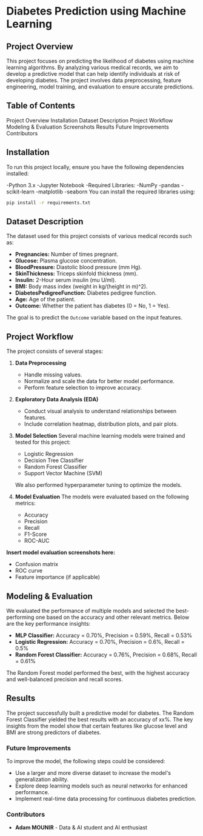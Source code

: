 
# Diabetes Prediction using Machine Learning
## Project Overview
This project focuses on predicting the likelihood of diabetes using machine learning algorithms. By analyzing various medical records, we aim to develop a predictive model that can help identify individuals at risk of developing diabetes. The project involves data preprocessing, feature engineering, model training, and evaluation to ensure accurate predictions.




## Table of Contents
Project Overview
Installation
Dataset Description
Project Workflow
Modeling & Evaluation
Screenshots
Results
Future Improvements
Contributors




## Installation
To run this project locally, ensure you have the following dependencies installed:

-Python 3.x
-Jupyter Notebook
-Required Libraries:
  -NumPy
  -pandas
  -scikit-learn
  -matplotlib
  -seaborn
You can install the required libraries using:

```bash
pip install -r requirements.txt
```




## Dataset Description

The dataset used for this project consists of various medical records such as:

* **Pregnancies:** Number of times pregnant.
* **Glucose:** Plasma glucose concentration.
* **BloodPressure:** Diastolic blood pressure (mm Hg).
* **SkinThickness:** Triceps skinfold thickness (mm).
* **Insulin:** 2-Hour serum insulin (mu U/ml).
* **BMI:** Body mass index (weight in kg/(height in m)^2).
* **DiabetesPedigreeFunction:** Diabetes pedigree function.
* **Age:** Age of the patient.
* **Outcome:** Whether the patient has diabetes (0 = No, 1 = Yes).

The goal is to predict the `Outcome` variable based on the input features.




## Project Workflow
The project consists of several stages:

1. **Data Preprocessing**
   - Handle missing values.
   - Normalize and scale the data for better model performance.
   - Perform feature selection to improve accuracy.

2. **Exploratory Data Analysis (EDA)**
   - Conduct visual analysis to understand relationships between features.
   - Include correlation heatmap, distribution plots, and pair plots.


3. **Model Selection**
   Several machine learning models were trained and tested for this project:
   - Logistic Regression
   - Decision Tree Classifier
   - Random Forest Classifier
   - Support Vector Machine (SVM)

   We also performed hyperparameter tuning to optimize the models.

4. **Model Evaluation**
   The models were evaluated based on the following metrics:
   - Accuracy
   - Precision
   - Recall
   - F1-Score
   - ROC-AUC

**Insert model evaluation screenshots here:**
- Confusion matrix
- ROC curve
- Feature importance (if applicable)




## Modeling & Evaluation
We evaluated the performance of multiple models and selected the best-performing one based on the accuracy and other relevant metrics. Below are the key performance insights:

- **MLP Classifier:** Accuracy = 0.70%, Precision = 0.59%, Recall = 0.53%
- **Logistic Regression:** Accuracy = 0.70%, Precision = 0.6%, Recall = 0.5%
- **Random Forest Classifier:** Accuracy = 0.76%, Precision = 0.68%, Recall = 0.61%

The Random Forest model performed the best, with the highest accuracy and well-balanced precision and recall scores.





## Results
The project successfully built a predictive model for diabetes. The Random Forest Classifier yielded the best results with an accuracy of xx%. The key insights from the model show that certain features like glucose level and BMI are strong predictors of diabetes.




### Future Improvements
To improve the model, the following steps could be considered:
- Use a larger and more diverse dataset to increase the model's generalization ability.
- Explore deep learning models such as neural networks for enhanced performance.
- Implement real-time data processing for continuous diabetes prediction.



### Contributors
- **Adam MOUNIR** - Data & AI student and AI enthusiast
